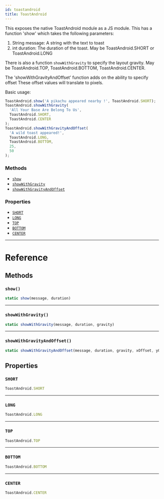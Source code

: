 ```yaml
---
id: toastandroid
title: ToastAndroid
---
```


This exposes the native ToastAndroid module as a JS module. This has a function 'show' which takes the following parameters:

1. String message: A string with the text to toast
2. int duration: The duration of the toast. May be ToastAndroid.SHORT or ToastAndroid.LONG

There is also a function `showWithGravity` to specify the layout gravity. May be ToastAndroid.TOP, ToastAndroid.BOTTOM, ToastAndroid.CENTER.

The 'showWithGravityAndOffset' function adds on the ability to specify offset These offset values will translate to pixels.

Basic usage:

```javascript
ToastAndroid.show('A pikachu appeared nearby !', ToastAndroid.SHORT);
ToastAndroid.showWithGravity(
  'All Your Base Are Belong To Us',
  ToastAndroid.SHORT,
  ToastAndroid.CENTER
);
ToastAndroid.showWithGravityAndOffset(
  'A wild toast appeared!',
  ToastAndroid.LONG,
  ToastAndroid.BOTTOM,
  25,
  50
);
```

### Methods

* [`show`](toastandroid.md#show)
* [`showWithGravity`](toastandroid.md#showwithgravity)
* [`showWithGravityAndOffset`](toastandroid.md#showwithgravityandoffset)

### Properties

* [`SHORT`](toastandroid.md#short)
* [`LONG`](toastandroid.md#long)
* [`TOP`](toastandroid.md#top)
* [`BOTTOM`](toastandroid.md#bottom)
* [`CENTER`](toastandroid.md#center)

---

# Reference

## Methods

### `show()`

```javascript
static show(message, duration)
```

---

### `showWithGravity()`

```javascript
static showWithGravity(message, duration, gravity)
```

---

### `showWithGravityAndOffset()`

```javascript
static showWithGravityAndOffset(message, duration, gravity, xOffset, yOffset)
```

## Properties

### `SHORT`

```javascript
ToastAndroid.SHORT
```

---

### `LONG`

```javascript
ToastAndroid.LONG
```

---

### `TOP`

```javascript
ToastAndroid.TOP
```

---

### `BOTTOM`

```javascript
ToastAndroid.BOTTOM
```

---

### `CENTER`

```javascript
ToastAndroid.CENTER
```
